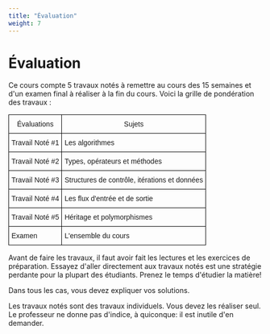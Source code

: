```yaml
---
title: "Évaluation"
weight: 7
---
```

<h1>Évaluation</h1>

<p>Ce cours compte 5 travaux notés à remettre au cours des 15 semaines et d'un examen final à réaliser à la fin du cours. Voici la grille de pondération des travaux :</p>

<style type="text/css">
.tg  {border-collapse:collapse;border-spacing:0;}
.tg td{font-family:Arial, sans-serif;font-size:14px;padding:10px 5px;border-style:solid;border-width:1px;overflow:hidden;word-break:normal;border-color:black;}
.tg th{font-family:Arial, sans-serif;font-size:14px;font-weight:normal;padding:10px 5px;border-style:solid;border-width:1px;overflow:hidden;word-break:normal;border-color:black;}
</style>
<table class="tg">
  <tr>
    <th class="tg-031e">Évaluations</th>
    <th class="tg-031e">Sujets</th>
  </tr>
  <tr>
    <td class="tg-031e">Travail Noté #1</td>
    <td class="tg-031e">Les algorithmes</td>
  </tr>
  <tr>
    <td class="tg-031e">Travail Noté #2</td>
    <td class="tg-031e">Types, opérateurs et méthodes</td>
  </tr>
  <tr>
    <td class="tg-031e">Travail Noté #3</td>
    <td class="tg-031e">Structures de contrôle, itérations et données</td>
  </tr>
  <tr>
    <td class="tg-031e">Travail Noté #4</td>
    <td class="tg-031e">Les flux d'entrée et de sortie</td>
  </tr>
  <tr>
    <td class="tg-031e">Travail Noté #5</td>
    <td class="tg-031e">Héritage et polymorphismes</td>
  </tr>
  <tr>
    <td class="tg-031e">Examen</td>
    <td class="tg-031e">L'ensemble du cours</td>
  </tr>
</table>
<p>Avant de faire les travaux, il faut avoir fait les lectures et les exercices de préparation. Essayez d'aller directement aux travaux notés est une stratégie perdante pour la plupart des étudiants. Prenez le temps d'étudier la matière! </p>

<p>Dans tous les cas, vous devez expliquer vos solutions. </p>
<p>Les travaux notés sont des travaux individuels. Vous devez les réaliser seul. Le professeur ne donne pas d'indice, à quiconque: il est inutile d'en demander. </p>